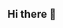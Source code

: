 ## Hi there 👋

<!--
**NaeemK1188/NaeemK1188** is a ✨ _special_ ✨ repository because its `README.md` (this file) appears on your GitHub profile.

Here are some ideas to get you started:
- 🔭 I’m currently working on ...
- ![Static Badge](https://img.shields.io/badge/Linkdin-blue?link=https%3A%2F%2Fwww.linkedin.com%2Fin%2Fnaeem-khayat-albirkdar%2F)
- 🌱 I’m currently learning ...
- 👯 I’m looking to collaborate on ...
- 🤔 I’m looking for help with ...
- 💬 Ask me about ...
- 📫 How to reach me: ...
- 😄 Pronouns: ...
- ⚡ Fun fact: ...
-->
